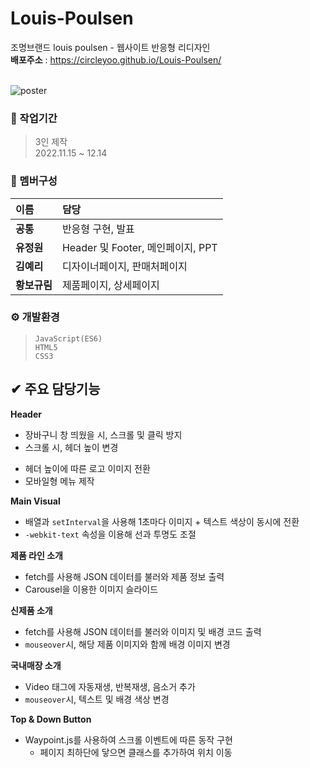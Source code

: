 # Louis-Poulsen

조명브랜드 louis poulsen - 웹사이트 반응형 리디자인<br/>
**배포주소** : https://circleyoo.github.io/Louis-Poulsen/ <br/> <br/>

![poster](https://github.com/CircleYoo/LouisPoulsen/blob/main/assets/reponsive.png)


### 💼 작업기간
> 3인 제작 <br/>
  2022.11.15 ~ 12.14

### 🤝 멤버구성
|이름          | 담당                               |
|:-------------|:-----------------------------------|
| **공통**     | 반응형 구현, 발표                   |
| **유정원**   | Header 및 Footer, 메인페이지, PPT   |
| **김예리**   | 디자이너페이지, 판매처페이지         |
| **황보규림** | 제품페이지, 상세페이지               |

### ⚙ 개발환경
> `JavaScript(ES6)` <br/>
  `HTML5` <br/>
  `CSS3`

## ✔ 주요 담당기능
**Header**
  * 장바구니 창 띄웠을 시, 스크롤 및 클릭 방지
  * 스크롤 시, 헤더 높이 변경
  - 헤더 높이에 따른 로고 이미지 전환
  - 모바일형 메뉴 제작

**Main Visual**
  * 배열과 `setInterval`을 사용해 1초마다 이미지 + 텍스트 색상이 동시에 전환
  * `-webkit-text` 속성을 이용해 선과 투명도 조절

**제품 라인 소개**
  * fetch를 사용해 JSON 데이터를 불러와 제품 정보 출력
  * Carousel을 이용한 이미지 슬라이드

**신제품 소개**
  * fetch를 사용해 JSON 데이터를 불러와 이미지 및 배경 코드 출력
  * `mouseover`시, 해당 제품 이미지와 함께 배경 이미지 변경

**국내매장 소개**
  * Video 태그에 자동재생, 반복재생, 음소거 추가
  * `mouseover`시, 텍스트 및 배경 색상 변경

**Top & Down Button**
* Waypoint.js를 사용하여 스크롤 이벤트에 따른 동작 구현
  * 페이지 최하단에 닿으면 클래스를 추가하여 위치 이동


